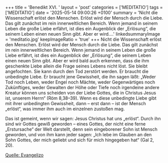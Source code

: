 +++
title = 'Benedikt XVI. '
layout = 'post'
categories = ['MEDITATIO']
tags = ['MEDITATIO']
date = '2025-05-14 09:00:26 +0100'
summary = 'Nicht die Wissenschaft erlöst den Menschen. Erlöst wird der Mensch durch die Liebe. Das gilt zunächst im rein innerweltlichen Bereich. Wenn jemand in seinem Leben die große Liebe erfährt, ist dies ein Augenblick der „Erlösung“, die seinem Leben einen neuen Sinn gibt. Aber er wird....'
linkedsummaryImage = 'meditatio.jpg'
keepImageRatio = 'true'
+++
Nicht die Wissenschaft erlöst den Menschen. Erlöst wird der Mensch durch die Liebe. Das gilt zunächst im rein innerweltlichen Bereich. Wenn jemand in seinem Leben die große Liebe erfährt, ist dies ein Augenblick der „Erlösung“, die seinem Leben einen neuen Sinn gibt. Aber er wird bald auch erkennen, dass die ihm geschenkte Liebe allein die Frage seines Lebens nicht löst.<!--more--> Sie bleibt angefochten. Sie kann durch den Tod zerstört werden. Er braucht die unbedingte Liebe. Er braucht jene Gewissheit, die ihn sagen läßt: „Weder Tod noch Leben, weder Engel noch Mächte, weder Gegenwärtiges noch Zukünftiges, weder Gewalten der Höhe oder Tiefe noch irgendeine andere Kreatur können uns scheiden von der Liebe Gottes, die in Christus Jesus ist, unserem Herrn“ (Röm 8,38–39). Wenn es diese unbedingte Liebe gibt mit ihrer unbedingten Gewissheit, dann – erst dann – ist der Mensch „erlöst“, was immer ihm auch im einzelnen zustoßen mag. 

Das ist gemeint, wenn wir sagen: Jesus Christus hat uns „erlöst“. Durch ihn sind wir Gottes gewiß geworden – eines Gottes, der nicht eine ferne „Erstursache“ der Welt darstellt, denn sein eingeborener Sohn ist Mensch geworden, und von ihm kann jeder sagen: „Ich lebe im Glauben an den Sohn Gottes, der mich geliebt und sich für mich hingegeben hat“ (Gal 2, 20).




[Quelle: Evangelizo](https://evangeliumtagfuertag.org/DE/gospel)
